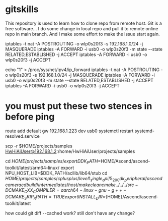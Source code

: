 # gitskills
This repository is used to learn how to clone repo from remote host.
Git is a free software...
I do some change in local repo and pull it to remote online repo in main branch.
And I make some effort to make the issue start again.

iptables -t nat -A POSTROUTING -o wlp0s20f3 -s 192.168.1.0/24 -j MASQUERADE
iptables -A FORWARD -i usb0 -o wlp0s20f3 -m state --state RELATED,ESTABLISHED -j ACCEPT
iptables -A FORWARD -i usb0 -o wlp0s20f3 -j ACCEPT

echo "1" > /proc/sys/net/ipv4/ip_forward
iptables -t nat -A POSTROUTING -o wlp0s20f3 -s 192.168.1.0/24 -j MASQUERADE
iptables -A FORWARD -i usb0 -o wlp0s20f3 -m state --state RELATED,ESTABLISHED -j ACCEPT
iptables -A FORWARD -i usb0 -o wlp0s20f3 -j ACCEPT

# you must put these two stences in before ping
route add default gw 192.168.1.223 dev usb0
systemctl restart systemd-resolved.service

scp -r $HOME/projects/samples HwHiAiUser@192.168.1.2:/home/HwHiAiUser/projects/samples

cd $HOME/projects/samples/
export DDK_PATH=$HOME/Ascend/ascend-toolkit/latest/arm64-linux/
export NPU_HOST_LIB=$DDK_PATH/acllib/lib64/stub
cd $HOME/projects/samples/cplusplus/level1_single_api/5_200dk_peripheral/ascendcamera
cd build/intermediates/host/
make clean
cmake ../../../src -DCMAKE_CXX_COMPILER=aarch64-linux-gnu-g++ -DCMAKE_SKIP_RPATH=TRUE
export INSTALL_DIR=${HOME}/Ascend/ascend-toolkit/latest

how could git diff --cached work?
still don't have any change?
